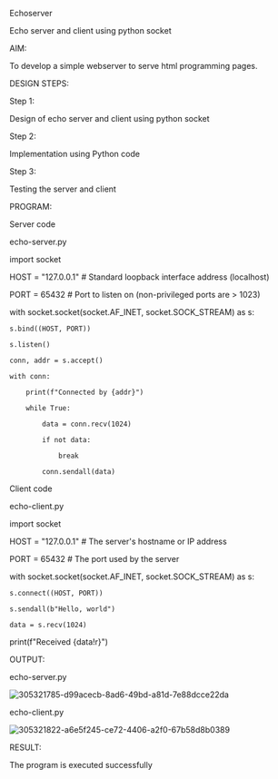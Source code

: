 Echoserver

Echo server and client using python socket

AIM:

To develop a simple webserver to serve html programming pages.

DESIGN STEPS:

Step 1:

Design of echo server and client using python socket

Step 2:

Implementation using Python code

Step 3:

Testing the server and client

PROGRAM:

Server code

echo-server.py

import socket


HOST = "127.0.0.1"  # Standard loopback interface address (localhost)

PORT = 65432  # Port to listen on (non-privileged ports are > 1023)


with socket.socket(socket.AF_INET, socket.SOCK_STREAM) as s:

    s.bind((HOST, PORT))
    
    s.listen()
    
    conn, addr = s.accept()
    
    with conn:
    
        print(f"Connected by {addr}")
        
        while True:
        
            data = conn.recv(1024)
            
            if not data:
            
                break
                
            conn.sendall(data)   

Client code

echo-client.py

import socket


HOST = "127.0.0.1"  # The server's hostname or IP address

PORT = 65432  # The port used by the server


with socket.socket(socket.AF_INET, socket.SOCK_STREAM) as s:

    s.connect((HOST, PORT))
    
    s.sendall(b"Hello, world")
    
    data = s.recv(1024)
    
print(f"Received {data!r}")

OUTPUT:

echo-server.py

![305321785-d99acecb-8ad6-49bd-a81d-7e88dcce22da](https://github.com/Karthik2821/echoserver-and-client/assets/134921933/6ce93a11-f43a-4e75-9c1d-ee8a87676265)

echo-client.py

![305321822-a6e5f245-ce72-4406-a2f0-67b58d8b0389](https://github.com/Karthik2821/echoserver-and-client/assets/134921933/82cae286-d063-4517-ab5f-4b609adfc514)

RESULT:

The program is executed successfully
